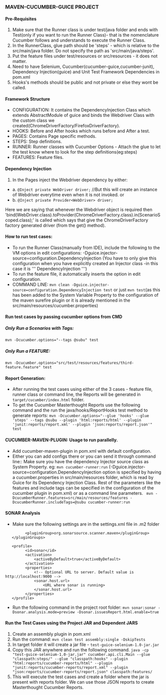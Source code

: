 ### MAVEN-CUCUMBER-GUICE PROJECT

#### Pre-Requisites
1. Make sure that the Runner class is under test/java folder and ends with Test(only if you want to run the Runner Class)- that is the nomenclature Cucumber follows and understands to execute the Runner Class.
2. In the RunnerClass, glue path should be 'steps' - which is relative to the src/main/java folder. Do not specify the path as 'src/main/java/steps'.
3. Put the feature files under test/resources or src/resources - it does not matter.
4. Need to have Selenium, Cucumber(cucumber-guice,cucumber-junit),
 Dependency Injection(guice) and Unit Test Framework Dependencies in pom.xml
5. Hooks's methods should be public and not private or else they wont be called.
 
#### Framework Structure
- CONFIGURATION: It contains the DependencyInjection Class which extends AbstractModule of guice and binds the 
Webdriver Class with the custom class we created(ChromeDriverFactory/FirefoxDriverFactory).
- HOOKS: Before and After hooks which runs before and After a test.
- PAGES: Contains Page specific methods.
- STEPS: Step definitions.
- RUNNER: Runner classes with Cucumber Options - Attach the glue to let the test know where to look for the step definitions(eg:steps)
- FEATURES: Feature files.

#### Dependency Injection
1. In the Pages inject the Webdriver dependency by either:
-    a. ```@Inject
       private WebDriver driver;``` //But this will create an instance of Webdriver everytime even when it is not invoked.
    or
-    b. ```@Inject
       private Provider<WebDriver> driver;```
           
   Here we are saying that whenever the Webdriver object is required then 'bind(WebDriver.class).toProvider(ChromeDriverFactory.class).in(ScenarioScoped.class);'
   is called which says that give the ChromeDriverFactory factory generated driver (from the get() method).
    
#### How to run test cases:
- To run the Runner Class(manually from IDE), include the following to the VM options in edit configurations: -Dguice.injector-source=configuration.DependencyInjection
(You have to only give this configuration when you have explicitly created an Injector class -in this case it is ''' DependencyInjection ''')
- To run the feature file, it automatically inserts the option in edit configuration.
- COMMAND LINE: ```mvn clean -Dguice.injector-source=configuration.DependencyInjection test``` or just ```mvn test```(as this has been added to the System Variable Property to the 
configuration of the maven surefire plugin or it is already mentioned in the src/main/resources/cucumber.properties)

#### Run test cases by passing cucumber options from CMD

##### Only Run a Scenarios with Tags:
```mvn -Dcucumber.options="--tags @subu" test```

##### Only Run a FEATURE:
```mvn -Dcucumber.options="src/test/resources/features/third-feature.feature" test```

#### Report Generation:
- After running the test cases using either of the 3 cases - feature file, runner class or command line, the Reports will be generated in ```target/cucumber/index.html``` folder.
- To get the Cucumber Masterthought Reports use the following command and the run the java/hooks/ReportHooks test method to generate reports:
```mvn -Dcucumber.options="--glue 'hooks' --glue 'steps' --tags @subu --plugin 'html:reports/html' --plugin 'junit:reports/report.xml' --plugin 'json:reports/report.json'" test```

#### CUCUMBER-MAVEN-PLUGIN: Usage to run parallelly.
- Add cucumber-maven-plugin in pom.xml with default configuration.
- Either you can add configs there or you can send it through command line:: Make sure you have the dependency Injector source class as System Property.
    eg: ``` mvn cucumber-runner:run ``` (-Dguice.injector-source=configuration.DependencyInjection option is specified by having a cucumber.properties in 
    src/main/resources folder, which is read by Guice for its Dependency Injection Class. Rest of the parameters like the features and include tags can be specified in the configuration of the cucumber plugin in pom.xml) or 
    as a command line parameters.
    ``` mvn -DcucumberRunner.features=src/main/resources/features -DcucumberRunner.includeTags=@subu cucumber-runner:run```

#### SONAR Analysis
- Make sure the following settings are in the settings.xml file in .m2 folder
```<pluginGroups>
         <pluginGroup>org.sonarsource.scanner.maven</pluginGroup>
   </pluginGroups>

   <profile>
         <id>sonar</id>
         <activation>
             <activeByDefault>true</activeByDefault>
         </activation>
         <properties>
             <!-- Optional URL to server. Default value is http://localhost:9000 -->
             <sonar.host.url>
                 <URL where sonar is running>
             </sonar.host.url>
         </properties>
   </profile>
```

- Run the following command in the project root folder: 
```mvn sonar:sonar -Dsonar.analysis.mode=preview -Dsonar.issuesReport.html.enable=true```

#### Run the Test Cases using the Project JAR and Dependent JARS
1. Create an assembly plugin in pom.xml
2. Run the command: ```mvn clean test assembly:single -DskipTests```
3. In target folder it will create a jar file - ```test-guice-selenium-1.0-jar.jar```
4. Copy this JAR anywhere and run the following command.
```java -cp "test-guice-selenium-1.0-jar.jar" cucumber.api.cli.Main --glue "classpath:steps/" --glue "classpath:hooks" --plugin "html:reports/cucumber-reports/html" --plugin "junit:reports/cucumber-reports/report.xml" --plugin "json:reports/cucumber-reports/report.json" classpath:features/```
5. This will execute the test cases and create a folder where the jar is present with reports folder. We can use those JSON reports to create Masterthought Cucumber Reports.

